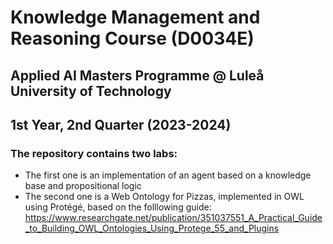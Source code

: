 # Knowledge Management and Reasoning Course (D0034E)
## Applied AI Masters Programme @ Luleå University of Technology
## 1st Year, 2nd Quarter (2023-2024)
### The repository contains two labs:
* The first one is an implementation of an agent based on a knowledge base and propositional logic
* The second one is a Web Ontology for Pizzas, implemented in OWL using Protégé, based on the folllowing guide: https://www.researchgate.net/publication/351037551_A_Practical_Guide_to_Building_OWL_Ontologies_Using_Protege_55_and_Plugins

